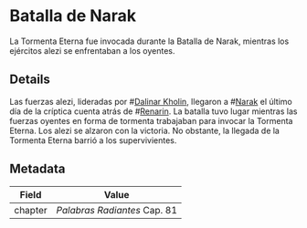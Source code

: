 # Batalla de Narak
La Tormenta Eterna fue invocada durante la Batalla de Narak, mientras los ejércitos alezi se enfrentaban a los oyentes.

## Details
Las fuerzas alezi, lideradas por #[Dalinar Kholin](characters/dalinar), llegaron a #[Narak](locations/narak) el último día de la críptica cuenta atrás de #[Renarin](characters/renarin). La batalla tuvo lugar mientras las fuerzas oyentes en forma de tormenta trabajaban para invocar la Tormenta Eterna. Los alezi se alzaron con la victoria. No obstante, la llegada de la Tormenta Eterna barrió a los supervivientes.

## Metadata
| Field | Value |
| ----- | ----- |
| chapter | *Palabras Radiantes* Cap. 81 |
